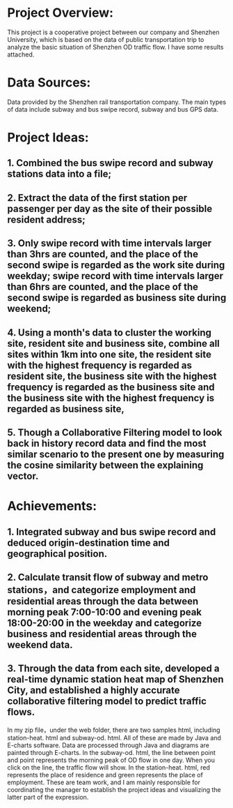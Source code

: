 # Project Overview:
This project is a cooperative project between our company and Shenzhen University, which is based on the data of public transportation trip to analyze the basic situation of Shenzhen OD traffic flow. I have some results attached.
# Data Sources:
Data provided by the Shenzhen rail transportation company. The main types of data include subway and bus swipe record, subway and bus GPS data.
# Project Ideas:
## 1. Combined the bus swipe record and subway stations data into a file;
## 2. Extract the data of the first station per passenger per day as the site of their possible resident address;
## 3. Only swipe record with time intervals larger than 3hrs are counted, and the place of the second swipe is regarded as the work site during weekday; swipe record with time intervals larger than 6hrs are counted, and the place of the second swipe is regarded as business site during weekend;
## 4. Using a month's data to cluster the working site, resident site and business site, combine all sites within 1km into one site, the resident site with the highest frequency is regarded as resident site, the business site with the highest frequency is regarded as the business site and the business site with the highest frequency is regarded as business site,
## 5. Though a Collaborative Filtering model to look back in history record data and find the most similar scenario to the present one by measuring the cosine similarity between the explaining vector.
# Achievements:
## 1. Integrated subway and bus swipe record and deduced origin-destination time and geographical position.
## 2. Calculate transit flow of subway and metro stations，and categorize employment and residential areas through the data between morning peak 7:00-10:00 and evening peak 18:00-20:00 in the weekday and categorize business and residential areas through the weekend data.
## 3. Through the data from each site, developed a real-time dynamic station heat map of Shenzhen City, and established a highly accurate collaborative filtering model to predict traffic flows.

In my zip file，under the web folder, there are two samples html, including station-heat. html and subway-od. html. All of these are made by Java and E-charts software. Data are processed through Java and diagrams are painted through E-charts. In the subway-od. html, the line between point and point represents the morning peak of OD flow in one day. When you click on the line, the traffic flow will show. In the station-heat. html, red represents the place of residence and green represents the place of employment. These are team work, and I am mainly responsible for coordinating the manager to establish the project ideas and visualizing the latter part of the expression. 

